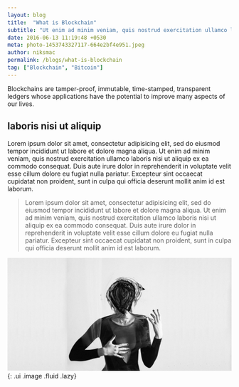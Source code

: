 ```yaml
---
layout: blog
title:  "What is Blockchain"
subtitle: "Ut enim ad minim veniam, quis nostrud exercitation ullamco laboris nisi"
date: 2016-06-13 11:19:48 +0530
meta: photo-1453743327117-664e2bf4e951.jpeg
author: niksmac
permalink: /blogs/what-is-blockchain
tag: ["Blockchain", "Bitcoin"]
---
```



Blockchains are tamper-proof, immutable, time-stamped, transparent ledgers whose applications have the potential to improve many aspects of our lives.

## laboris nisi ut aliquip
Lorem ipsum dolor sit amet, consectetur adipisicing elit, sed do eiusmod tempor incididunt ut labore et dolore magna aliqua. Ut enim ad minim veniam, quis nostrud exercitation ullamco laboris nisi ut aliquip ex ea commodo consequat. Duis aute irure dolor in reprehenderit in voluptate velit esse cillum dolore eu fugiat nulla pariatur. Excepteur sint occaecat cupidatat non proident, sunt in culpa qui officia deserunt mollit anim id est laborum.

> Lorem ipsum dolor sit amet, consectetur adipisicing elit, sed do eiusmod tempor incididunt ut labore et dolore magna aliqua. Ut enim ad minim veniam, quis nostrud exercitation ullamco laboris nisi ut aliquip ex ea commodo consequat. Duis aute irure dolor in reprehenderit in voluptate velit esse cillum dolore eu fugiat nulla pariatur. Excepteur sint occaecat cupidatat non proident, sunt in culpa qui officia deserunt mollit anim id est laborum.

![image](/assets/img/5.jpg){: .ui .image .fluid .lazy}
